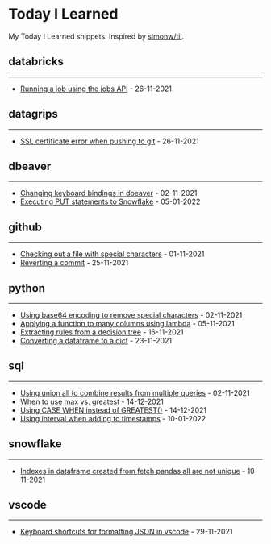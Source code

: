 # Today I Learned

My Today I Learned snippets. Inspired by [simonw/til](https://github.com/simonw/til).

## **databricks**
----
- [Running a job using the jobs API](databricks/running-job-api.md) - 26-11-2021 

## **datagrips**
----
- [SSL certificate error when pushing to git](datagrips/SSL-certificate-git.md) - 26-11-2021 

## **dbeaver**
----
- [Changing keyboard bindings in dbeaver](dbeaver/changing-keyboard-bindings.md) - 02-11-2021
- [Executing PUT statements to Snowflake](dbeaver/put-snowflake.md) - 05-01-2022 

## **github**
----
- [Checking out a file with special characters](git/checking-out-file-with-special-characters.md) - 01-11-2021 
- [Reverting a commit](git/reverting-a-commit.md) - 25-11-2021

## **python**
----
- [Using base64 encoding to remove special characters](python/base64_encoding.md) - 02-11-2021 
- [Applying a function to many columns using lambda](python/applying-function-many-cols.md) - 05-11-2021 
- [Extracting rules from a decision tree](python/extracting-rules-from-a-decision-tree.md) - 16-11-2021
- [Converting a dataframe to a dict](python/dataframe-to-dict.md) - 23-11-2021

## **sql**
----
- [Using union all to combine results from multiple queries](sql/combine-multiple-queries-union-all.md) - 02-11-2021 
- [When to use max vs. greatest](sql/max-vs-greatest.md) - 14-12-2021
- [Using CASE WHEN instead of GREATEST()](sql/case-when-vs-greatest.md) - 14-12-2021
- [Using interval when adding to timestamps](sql/interval-timestamp-add.md) - 10-01-2022

## **snowflake**
----
- [Indexes in dataframe created from fetch pandas all are not unique](snowflake/indexes-non-unq-fetch-pandas-all.md) - 10-11-2021

## **vscode**
----
- [Keyboard shortcuts for formatting JSON in vscode](vscode/formatting-json.md) - 29-11-2021